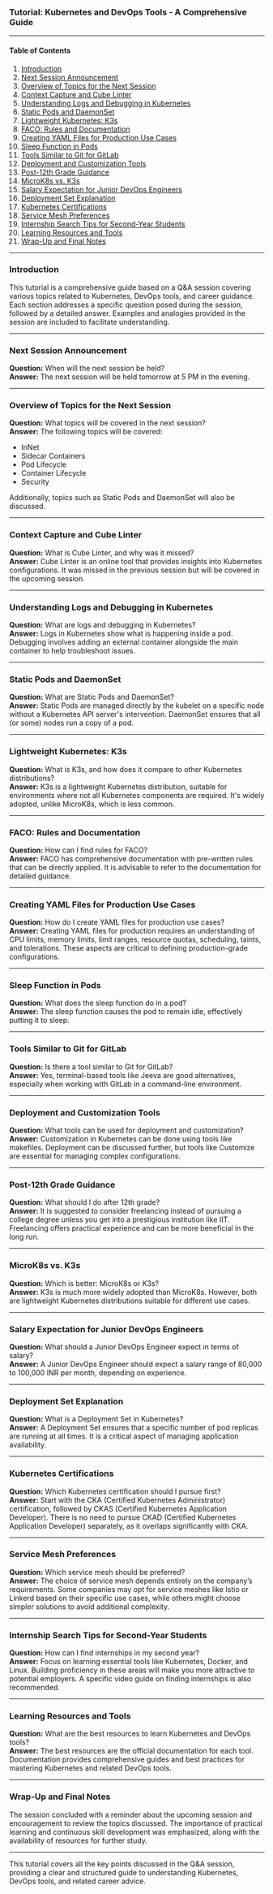 ### Tutorial: Kubernetes and DevOps Tools - A Comprehensive Guide

---

#### **Table of Contents**
1. [Introduction](#introduction)
2. [Next Session Announcement](#next-session-announcement)
3. [Overview of Topics for the Next Session](#overview-of-topics-for-the-next-session)
4. [Context Capture and Cube Linter](#context-capture-and-cube-linter)
5. [Understanding Logs and Debugging in Kubernetes](#understanding-logs-and-debugging-in-kubernetes)
6. [Static Pods and DaemonSet](#static-pods-and-daemonset)
7. [Lightweight Kubernetes: K3s](#lightweight-kubernetes-k3s)
8. [FACO: Rules and Documentation](#faco-rules-and-documentation)
9. [Creating YAML Files for Production Use Cases](#creating-yaml-files-for-production-use-cases)
10. [Sleep Function in Pods](#sleep-function-in-pods)
11. [Tools Similar to Git for GitLab](#tools-similar-to-git-for-gitlab)
12. [Deployment and Customization Tools](#deployment-and-customization-tools)
13. [Post-12th Grade Guidance](#post-12th-grade-guidance)
14. [MicroK8s vs. K3s](#microk8s-vs-k3s)
15. [Salary Expectation for Junior DevOps Engineers](#salary-expectation-for-junior-devops-engineers)
16. [Deployment Set Explanation](#deployment-set-explanation)
17. [Kubernetes Certifications](#kubernetes-certifications)
18. [Service Mesh Preferences](#service-mesh-preferences)
19. [Internship Search Tips for Second-Year Students](#internship-search-tips-for-second-year-students)
20. [Learning Resources and Tools](#learning-resources-and-tools)
21. [Wrap-Up and Final Notes](#wrap-up-and-final-notes)

---

### Introduction

This tutorial is a comprehensive guide based on a Q&A session covering various topics related to Kubernetes, DevOps tools, and career guidance. Each section addresses a specific question posed during the session, followed by a detailed answer. Examples and analogies provided in the session are included to facilitate understanding.

---

### Next Session Announcement

**Question:** When will the next session be held?  
**Answer:** The next session will be held tomorrow at 5 PM in the evening.

---

### Overview of Topics for the Next Session

**Question:** What topics will be covered in the next session?  
**Answer:** The following topics will be covered:
- InNet
- Sidecar Containers
- Pod Lifecycle
- Container Lifecycle
- Security

Additionally, topics such as Static Pods and DaemonSet will also be discussed.

---

### Context Capture and Cube Linter

**Question:** What is Cube Linter, and why was it missed?  
**Answer:** Cube Linter is an online tool that provides insights into Kubernetes configurations. It was missed in the previous session but will be covered in the upcoming session.

---

### Understanding Logs and Debugging in Kubernetes

**Question:** What are logs and debugging in Kubernetes?  
**Answer:** Logs in Kubernetes show what is happening inside a pod. Debugging involves adding an external container alongside the main container to help troubleshoot issues.

---

### Static Pods and DaemonSet

**Question:** What are Static Pods and DaemonSet?  
**Answer:** Static Pods are managed directly by the kubelet on a specific node without a Kubernetes API server's intervention. DaemonSet ensures that all (or some) nodes run a copy of a pod.

---

### Lightweight Kubernetes: K3s

**Question:** What is K3s, and how does it compare to other Kubernetes distributions?  
**Answer:** K3s is a lightweight Kubernetes distribution, suitable for environments where not all Kubernetes components are required. It's widely adopted, unlike MicroK8s, which is less common.

---

### FACO: Rules and Documentation

**Question:** How can I find rules for FACO?  
**Answer:** FACO has comprehensive documentation with pre-written rules that can be directly applied. It is advisable to refer to the documentation for detailed guidance.

---

### Creating YAML Files for Production Use Cases

**Question:** How do I create YAML files for production use cases?  
**Answer:** Creating YAML files for production requires an understanding of CPU limits, memory limits, limit ranges, resource quotas, scheduling, taints, and tolerations. These aspects are critical to defining production-grade configurations.

---

### Sleep Function in Pods

**Question:** What does the sleep function do in a pod?  
**Answer:** The sleep function causes the pod to remain idle, effectively putting it to sleep.

---

### Tools Similar to Git for GitLab

**Question:** Is there a tool similar to Git for GitLab?  
**Answer:** Yes, terminal-based tools like Jeeva are good alternatives, especially when working with GitLab in a command-line environment.

---

### Deployment and Customization Tools

**Question:** What tools can be used for deployment and customization?  
**Answer:** Customization in Kubernetes can be done using tools like makefiles. Deployment can be discussed further, but tools like Customize are essential for managing complex configurations.

---

### Post-12th Grade Guidance

**Question:** What should I do after 12th grade?  
**Answer:** It is suggested to consider freelancing instead of pursuing a college degree unless you get into a prestigious institution like IIT. Freelancing offers practical experience and can be more beneficial in the long run.

---

### MicroK8s vs. K3s

**Question:** Which is better: MicroK8s or K3s?  
**Answer:** K3s is much more widely adopted than MicroK8s. However, both are lightweight Kubernetes distributions suitable for different use cases.

---

### Salary Expectation for Junior DevOps Engineers

**Question:** What should a Junior DevOps Engineer expect in terms of salary?  
**Answer:** A Junior DevOps Engineer should expect a salary range of 80,000 to 100,000 INR per month, depending on experience.

---

### Deployment Set Explanation

**Question:** What is a Deployment Set in Kubernetes?  
**Answer:** A Deployment Set ensures that a specific number of pod replicas are running at all times. It is a critical aspect of managing application availability.

---

### Kubernetes Certifications

**Question:** Which Kubernetes certification should I pursue first?  
**Answer:** Start with the CKA (Certified Kubernetes Administrator) certification, followed by CKAS (Certified Kubernetes Application Developer). There is no need to pursue CKAD (Certified Kubernetes Application Developer) separately, as it overlaps significantly with CKA.

---

### Service Mesh Preferences

**Question:** Which service mesh should be preferred?  
**Answer:** The choice of service mesh depends entirely on the company’s requirements. Some companies may opt for service meshes like Istio or Linkerd based on their specific use cases, while others might choose simpler solutions to avoid additional complexity.

---

### Internship Search Tips for Second-Year Students

**Question:** How can I find internships in my second year?  
**Answer:** Focus on learning essential tools like Kubernetes, Docker, and Linux. Building proficiency in these areas will make you more attractive to potential employers. A specific video guide on finding internships is also recommended.

---

### Learning Resources and Tools

**Question:** What are the best resources to learn Kubernetes and DevOps tools?  
**Answer:** The best resources are the official documentation for each tool. Documentation provides comprehensive guides and best practices for mastering Kubernetes and related DevOps tools.

---

### Wrap-Up and Final Notes

The session concluded with a reminder about the upcoming session and encouragement to review the topics discussed. The importance of practical learning and continuous skill development was emphasized, along with the availability of resources for further study.

---

This tutorial covers all the key points discussed in the Q&A session, providing a clear and structured guide to understanding Kubernetes, DevOps tools, and related career advice.
